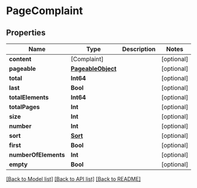 # PageComplaint

## Properties
Name | Type | Description | Notes
------------ | ------------- | ------------- | -------------
**content** | [Complaint] |  | [optional] 
**pageable** | [**PageableObject**](PageableObject) |  | [optional] 
**total** | **Int64** |  | [optional] 
**last** | **Bool** |  | [optional] 
**totalElements** | **Int64** |  | [optional] 
**totalPages** | **Int** |  | [optional] 
**size** | **Int** |  | [optional] 
**number** | **Int** |  | [optional] 
**sort** | [**Sort**](Sort) |  | [optional] 
**first** | **Bool** |  | [optional] 
**numberOfElements** | **Int** |  | [optional] 
**empty** | **Bool** |  | [optional] 

[[Back to Model list]](../README#documentation-for-models) [[Back to API list]](../README#documentation-for-api-endpoints) [[Back to README]](../README)


